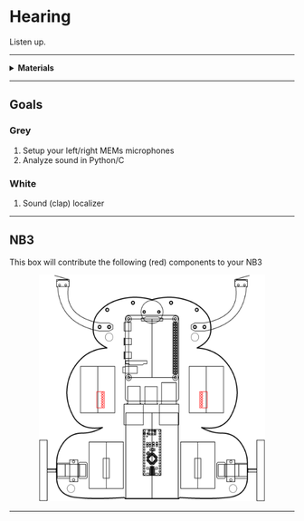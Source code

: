# Hearing

Listen up.

----

<details><summary><b>Materials</b></summary><p>

Contents|Description| # |Data|Link|
:-------|:----------|:-:|:--:|:--:|
NB3 Ear|I2S mems microphone breakout board|2|[-D-](NB3_ear)|[-L-](VK)
NB3 Mouth|I2S DAC-AMP breakout board|1|[-D-](NB3_mouth)|[-L-](VK)
Speaker|3 Watt 4 Ohm with JST-PH2.0|1|[-D-](_data/datasheets/CQR0508.jpg)|[-L-](https://www.amazon.co.uk/dp/B0822Z4LPH)
Speaker Mount|Custom laser cut mount for speaker|1|[-D-](-)|[-L-](VK)
M3 standoff (15/PS)|15 mm long plug-to-socket M3 standoff|2|[-D-](-)|[-L-](https://uk.farnell.com/ettinger/05-13-151/spacer-m3x15-vzk/dp/1466726)
M3 nut (square)|square M3 nut 1.8 mm thick|2|[-D-](-)|[-L-](https://www.accu.co.uk/flat-square-nuts/21326-HFSN-M3-A2)
M3 bolt (6 mm)|6 mm long M3 bolt|2|[-D-](-)|[-L-](https://www.accu.co.uk/pozi-pan-head-screws/500113-SPP-M3-6-ST-BZP)
M2.5 bolt (8 mm)|8 mm long M2.5 bolt|2|[-D-](-)|[-L-](https://www.accu.co.uk/pozi-pan-head-screws/9256-SPP-M2-5-8-A2)
M2.5 nut|regular M2.5 nut|2|[-D-](-)|[-L-](https://www.accu.co.uk/hexagon-nuts/456430-HPN-M2-5-C8-Z)

</p></details>

----

## Goals

### Grey

1. Setup your left/right MEMs microphones
2. Analyze sound in Python/C

### White

1. Sound (clap) localizer


----

## NB3

This box will contribute the following (red) components to your NB3

<p align="center">
<img src="_data/images/NB3_hearing.png" alt="NB3 stage" width="400" height="400">
<p>

----
